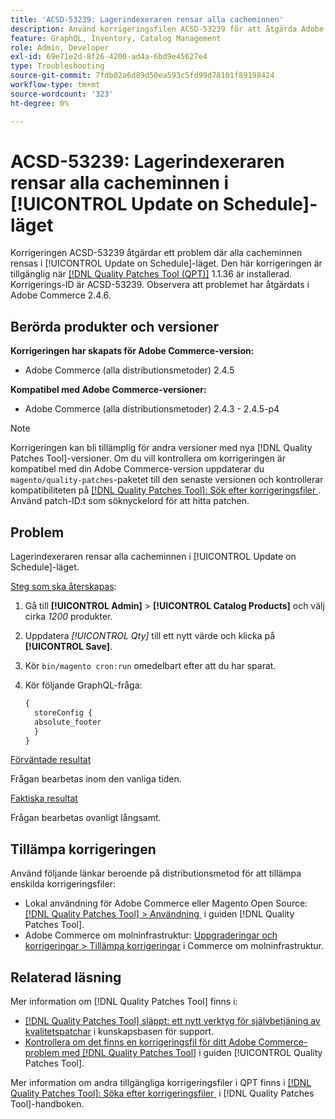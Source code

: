 ```yaml
---
title: 'ACSD-53239: Lagerindexeraren rensar alla cacheminnen'
description: Använd korrigeringsfilen ACSD-53239 för att åtgärda Adobe Commerce-problemet där alla cacheminnen rensas i [!UICONTROL Update on Schedule]-läget.
feature: GraphQL, Inventory, Catalog Management
role: Admin, Developer
exl-id: 69e71e2d-8f26-4200-ad4a-6bd9e45627e4
type: Troubleshooting
source-git-commit: 7fdb02a6d89d50ea593c5fd99d78101f89198424
workflow-type: tm+mt
source-wordcount: '323'
ht-degree: 0%

---
```


# ACSD-53239: Lagerindexeraren rensar alla cacheminnen i [!UICONTROL Update on Schedule]-läget

Korrigeringen ACSD-53239 åtgärdar ett problem där alla cacheminnen rensas i [!UICONTROL Update on Schedule]-läget. Den här korrigeringen är tillgänglig när [[!DNL Quality Patches Tool (QPT)]](https://experienceleague.adobe.com/sv/docs/commerce-operations/tools/quality-patches-tool/quality-patches-tool-to-self-serve-quality-patches) 1.1.36 är installerad. Korrigerings-ID är ACSD-53239. Observera att problemet har åtgärdats i Adobe Commerce 2.4.6.

## Berörda produkter och versioner

**Korrigeringen har skapats för Adobe Commerce-version:**

* Adobe Commerce (alla distributionsmetoder) 2.4.5

**Kompatibel med Adobe Commerce-versioner:**

* Adobe Commerce (alla distributionsmetoder) 2.4.3 - 2.4.5-p4

>[!NOTE]
>
>Korrigeringen kan bli tillämplig för andra versioner med nya [!DNL Quality Patches Tool]-versioner. Om du vill kontrollera om korrigeringen är kompatibel med din Adobe Commerce-version uppdaterar du `magento/quality-patches`-paketet till den senaste versionen och kontrollerar kompatibiliteten på [[!DNL Quality Patches Tool]: Sök efter korrigeringsfiler &#x200B;](https://experienceleague.adobe.com/tools/commerce-quality-patches/index.html?lang=sv-SE). Använd patch-ID:t som söknyckelord för att hitta patchen.

## Problem

Lagerindexeraren rensar alla cacheminnen i [!UICONTROL Update on Schedule]-läget.

<u>Steg som ska återskapas</u>:

1. Gå till **[!UICONTROL Admin]** > **[!UICONTROL Catalog Products]** och välj cirka *1200* produkter.
2. Uppdatera *[!UICONTROL Qty]* till ett nytt värde och klicka på **[!UICONTROL Save]**.
3. Kör `bin/magento cron:run` omedelbart efter att du har sparat.
4. Kör följande GraphQL-fråga:

   ```GraphQL
   {
     storeConfig {
     absolute_footer
     }
   }
   ```

<u>Förväntade resultat</u>

Frågan bearbetas inom den vanliga tiden.

<u>Faktiska resultat</u>

Frågan bearbetas ovanligt långsamt.

## Tillämpa korrigeringen

Använd följande länkar beroende på distributionsmetod för att tillämpa enskilda korrigeringsfiler:

* Lokal användning för Adobe Commerce eller Magento Open Source: [[!DNL Quality Patches Tool] > Användning &#x200B;](/help/tools/quality-patches-tool/usage.md) i guiden [!DNL Quality Patches Tool].
* Adobe Commerce om molninfrastruktur: [Uppgraderingar och korrigeringar > Tillämpa korrigeringar](https://experienceleague.adobe.com/docs/commerce-cloud-service/user-guide/develop/upgrade/apply-patches.html?lang=sv-SE) i Commerce om molninfrastruktur.

## Relaterad läsning

Mer information om [!DNL Quality Patches Tool] finns i:

* [[!DNL Quality Patches Tool] släppt: ett nytt verktyg för självbetjäning av kvalitetspatchar](https://experienceleague.adobe.com/sv/docs/commerce-operations/tools/quality-patches-tool/quality-patches-tool-to-self-serve-quality-patches) i kunskapsbasen för support.
* [Kontrollera om det finns en korrigeringsfil för ditt Adobe Commerce-problem med  [!DNL Quality Patches Tool]](/help/tools/quality-patches-tool/patches-available-in-qpt/check-patch-for-magento-issue-with-magento-quality-patches.md) i guiden [!UICONTROL Quality Patches Tool].


Mer information om andra tillgängliga korrigeringsfiler i QPT finns i [[!DNL Quality Patches Tool]: Söka efter korrigeringsfiler &#x200B;](https://experienceleague.adobe.com/tools/commerce-quality-patches/index.html?lang=sv-SE) i [!DNL Quality Patches Tool]-handboken.

